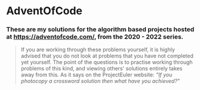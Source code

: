 # AdventOfCode

### These are my solutions for the algorithm based projects hosted at https://adventofcode.com/, from the 2020 - 2022 series.

> If you are working through these problems yourself, it is highly advised that you do not look at problems that you have not completed yet yourself. The point of the questions is to practise working through problems of this kind, and viewing others' solutions entirely takes away from this. As it says on the ProjectEuler website:
> _"If you photocopy a crossword solution then what have you achieved?"_
